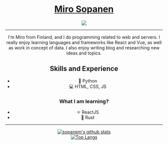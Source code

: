 <h1 align="center">
  <a href="https://sopanem.github.io">
    Miro Sopanen
  </a>
</h1>
<p align="center">
  <a href="http://twitter.com/sopanenm">
    <img src="https://img.shields.io/twitter/follow/sopanenm?label=Twitter&logo=twitter&style=for-the-badge" />
  </a>
</p>
<hr>
<p align="center">I'm Miro from Finland, and I do programming related to web and servers. I really enjoy learning languages and frameworks like React and Vue, as well as work in concept of data. I also enjoy writing blog and researching new ideas and topics.</p>

<h2 align="center">Skills and Experience</h2>
<ul align="center">
  <li>🐍 Python</li>
  <li>💻 HTML, CSS, JS</li>
</ul>

<h3 align="center">What I am learning?</h3>
<ul align="center">
  <li>⚛ ReactJS</li>
  <li>🦀 Rust</li>
</ul>
<hr>
<p align="center">
  <a href="https://github.com/anuraghazra/github-readme-stats"><img alt="sopanem's github stats" src="https://github-readme-stats.vercel.app/api?username=sopanem&show_icons=true&count_private=true&custom_title=My+Stats&theme=omni"></a><br>
  <a href="https://github.com/anuraghazra/github-readme-stats"><img alt="Top Langs" src="https://github-readme-stats.vercel.app/api/top-langs/?username=sopanem&layout=compact&theme=omni"></a>
</p>
